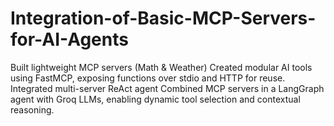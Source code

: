 # Integration-of-Basic-MCP-Servers-for-AI-Agents
Built lightweight MCP servers (Math &amp; Weather)  Created modular AI tools using FastMCP, exposing functions over stdio and HTTP for reuse.  Integrated multi-server ReAct agent  Combined MCP servers in a LangGraph agent with Groq LLMs, enabling dynamic tool selection and contextual reasoning.

